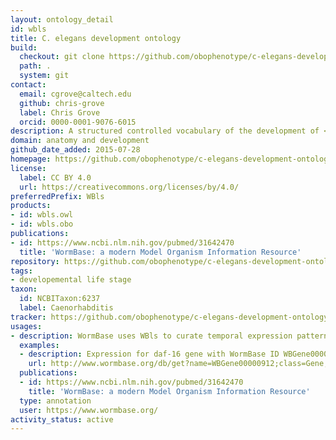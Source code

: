 ```yaml
---
layout: ontology_detail
id: wbls
title: C. elegans development ontology
build:
  checkout: git clone https://github.com/obophenotype/c-elegans-development-ontology.git
  path: .
  system: git
contact:
  email: cgrove@caltech.edu
  github: chris-grove
  label: Chris Grove
  orcid: 0000-0001-9076-6015
description: A structured controlled vocabulary of the development of <i>Caenorhabditis elegans</i>.
domain: anatomy and development
github_date_added: 2015-07-28
homepage: https://github.com/obophenotype/c-elegans-development-ontology
license:
  label: CC BY 4.0
  url: https://creativecommons.org/licenses/by/4.0/
preferredPrefix: WBls
products:
- id: wbls.owl
- id: wbls.obo
publications:
- id: https://www.ncbi.nlm.nih.gov/pubmed/31642470
  title: 'WormBase: a modern Model Organism Information Resource'
repository: https://github.com/obophenotype/c-elegans-development-ontology
tags:
- developemental life stage
taxon:
  id: NCBITaxon:6237
  label: Caenorhabditis
tracker: https://github.com/obophenotype/c-elegans-development-ontology/issues
usages:
- description: WormBase uses WBls to curate temporal expression patterns, and to allow search and indexing on the WormBase site
  examples:
  - description: Expression for daf-16 gene with WormBase ID WBGene00000912.
    url: http://www.wormbase.org/db/get?name=WBGene00000912;class=Gene;widget=expression
  publications:
  - id: https://www.ncbi.nlm.nih.gov/pubmed/31642470
    title: 'WormBase: a modern Model Organism Information Resource'
  type: annotation
  user: https://www.wormbase.org/
activity_status: active
---
```


